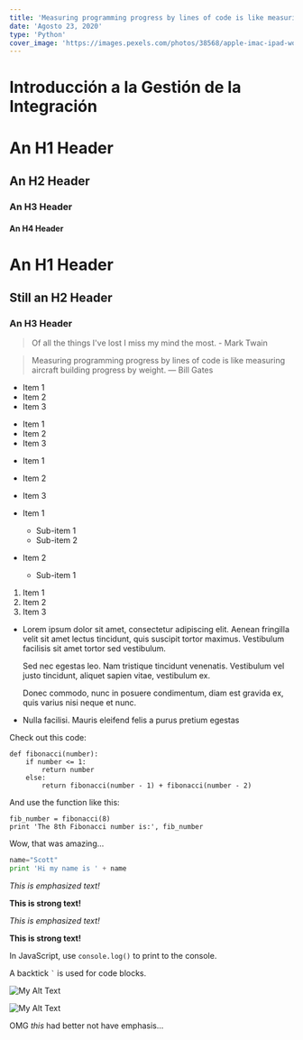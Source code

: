 ```yaml
---
title: 'Measuring programming progress by lines of code is like measuring aircraft building progress by weight'
date: 'Agosto 23, 2020'
type: 'Python'
cover_image: 'https://images.pexels.com/photos/38568/apple-imac-ipad-workplace-38568.jpeg'
---
```


# Introducción a la Gestión de la Integración

# An H1 Header
## An H2 Header
### An H3 Header
#### An H4 Header

# An H1 Header #
## Still an H2 Header ####
### An H3 Header

> Of all the things I've lost 
> I miss my mind the most. - Mark Twain

> Measuring programming progress by lines of code is like measuring aircraft building progress by weight. — Bill Gates

* Item 1
* Item 2
* Item 3

+ Item 1
+ Item 2
+ Item 3

- Item 1
- Item 2
- Item 3

- Item 1
  - Sub-item 1
  - Sub-item 2
- Item 2
  - Sub-item 1

1. Item 1
2. Item 2
3. Item 3

* Lorem ipsum dolor sit amet, consectetur adipiscing elit. Aenean fringilla velit sit amet lectus tincidunt, quis suscipit tortor maximus. Vestibulum facilisis sit amet tortor sed vestibulum.

  Sed nec egestas leo. Nam tristique tincidunt venenatis. Vestibulum vel justo tincidunt, aliquet sapien vitae, vestibulum ex.

  Donec commodo, nunc in posuere condimentum, diam est gravida ex, quis varius nisi neque et nunc.
* Nulla facilisi. Mauris eleifend felis a purus pretium egestas

Check out this code:

    def fibonacci(number):
        if number <= 1:
            return number
        else:
            return fibonacci(number - 1) + fibonacci(number - 2)

And use the function like this:

    fib_number = fibonacci(8)
    print 'The 8th Fibonacci number is:', fib_number

Wow, that was amazing...

```python
name="Scott"
print 'Hi my name is ' + name
```

_This is emphasized text!_

__This is strong text!__

*This is emphasized text!*

**This is strong text!**

In JavaScript, use `console.log()` to print to the console.


A backtick `` ` `` is used for code blocks.

![My Alt Text](/path/to/my/pic.jpg "My Optional Title Text")

![My Alt Text][id]

[id]: /path/to/my/pic.jpg  "My Optional Title Text"

OMG _this_ had better not have emphasis...
